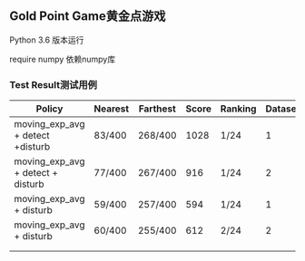 ## Gold Point Game黄金点游戏

Python 3.6 版本运行

require numpy 依赖numpy库



### Test Result测试用例

| Policy                            | Nearest | Farthest | Score | Ranking | Dataset |
| --------------------------------- | ------- | -------- | ----- | ------- | ------- |
| moving_exp_avg + detect +disturb  | 83/400  | 268/400  | 1028  | 1/24    | 1       |
| moving_exp_avg + detect + disturb | 77/400  | 267/400  | 916   | 1/24    | 2       |
| moving_exp_avg + disturb          | 59/400  | 257/400  | 594   | 1/24    | 1       |
| moving_exp_avg + disturb          | 60/400  | 255/400  | 612   | 2/24    | 2       |
|                                   |         |          |       |         |         |
|                                   |         |          |       |         |         |

